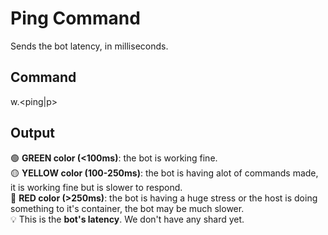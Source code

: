# Ping Command
Sends the bot latency, in milliseconds.
## Command
w.<ping|p>
## Output
🟢 **GREEN color (<100ms)**: the bot is working fine.  
🟡 **YELLOW color (100-250ms)**: the bot is having alot of commands made, it is working fine but is slower to respond.  
🔴 **RED color (>250ms)**: the bot is having a huge stress or the host is doing something to it's container, the bot may be much slower.  
💡 This is the **bot's latency**. We don't have any shard yet.